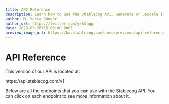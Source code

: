 ```yaml
---
title: API Reference
description: Learn how to use the Stablecog API. Generate or upscale images, retrieve your credits and more.
author: M. Yekta Güngör
author_url: https://twitter.com/yektagg
date: 2023-05-26T15:00:00.000Z
preview_image_url: https://ba.stablecog.com/docs/previews/api-reference.jpg
---
```


<script>
	import RequestLine from '$components/docs/RequestLine.svelte';
</script>

# API Reference

This version of our API is located at:

<RequestLine>
  https://api.stablecog.com/v1
</RequestLine>

Below are all the endpoints that you can use with the Stablecog API. You can click on each endpoint to see more information about it.
